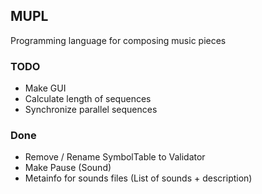 ## MUPL
Programming language for composing music pieces

### TODO
* Make GUI
* Calculate length of sequences
* Synchronize parallel sequences 

### Done
* Remove / Rename SymbolTable to Validator
* Make Pause (Sound)
* Metainfo for sounds files (List of sounds + description)

